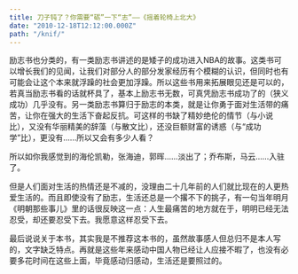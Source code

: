 ```yaml
---
title: 刀子钝了？你需要“砺”一下“志”——《摇着轮椅上北大》
date: "2010-12-18T12:12:00.000Z"
path: "/knif/"
---
```

励志书也分类的，有一类励志书讲述的是矮子的成功进入NBA的故事。这类书可以增长我们的见闻，让我们对部分人的部分发家经历有个模糊的认识，但同时也有可能会让这个本来就浮躁的社会更加浮躁。所以这些书用来拓展眼见还是可以的，若真当励志书看的话就杯具了，基本上励志书无数，可真凭励志书成功了的（狭义成功）几乎没有。另一类励志书算归于励志的本类，就是让你勇于面对生活带的痛苦，让你在强大的生活下奋起反抗。可这样的书缺了精妙绝伦的情节（与小说比），又没有华丽精美的辞藻（与散文比），还没巨额财富的诱惑（与“成功学”比），更没有……所以又会有多少人看？

所以如你我感觉到的海伦凯勒，张海迪，郭晖……淡出了；乔布斯，马云……入驻了。

但是人们面对生活的热情还是不减的，没理由二十几年前的人们就比现在的人更热爱生活的。而且即使没有了励志，生活还总是一个撂不下的挑子，有一句当年明月《明朝那些事儿》里的话很反映这一点：人生最痛苦的地方就在于，明明已经无法忍受，却还要忍受下去。我愿意这样忍受下去。

最后说说关于本书，其实我是不推荐这本书的，虽然故事感人但总归不是本人写的，文字缺乏特点。再就是这些年来感动中国人物已经让人应接不暇了，也没有必要多花时间在这些上面，毕竟感动归感动，生活还是要照过的。